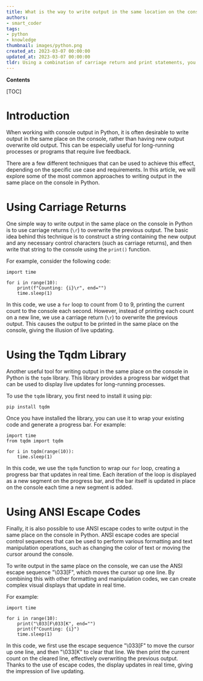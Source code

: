```yaml
---
title: What is the way to write output in the same location on the console?
authors:
- smart_coder
tags:
- python
- knowledge
thumbnail: images/python.png
created_at: 2023-03-07 00:00:00
updated_at: 2023-03-07 00:00:00
tldr: Using a combination of carriage return and print statements, you can overwrite the previous output and write in the same place on the console in Python.
---
```


**Contents**

[TOC]

# Introduction

When working with console output in Python, it is often desirable to write output in the same place on the console, rather than having new output overwrite old output. This can be especially useful for long-running processes or programs that require live feedback.

There are a few different techniques that can be used to achieve this effect, depending on the specific use case and requirements. In this article, we will explore some of the most common approaches to writing output in the same place on the console in Python.

# Using Carriage Returns

One simple way to write output in the same place on the console in Python is to use carriage returns (`\r`) to overwrite the previous output. The basic idea behind this technique is to construct a string containing the new output and any necessary control characters (such as carriage returns), and then write that string to the console using the `print()` function.

For example, consider the following code:

```
import time

for i in range(10):
    print(f"Counting: {i}\r", end="")
    time.sleep(1)
```

In this code, we use a `for` loop to count from 0 to 9, printing the current count to the console each second. However, instead of printing each count on a new line, we use a carriage return (`\r`) to overwrite the previous output. This causes the output to be printed in the same place on the console, giving the illusion of live updating.

# Using the Tqdm Library

Another useful tool for writing output in the same place on the console in Python is the `tqdm` library. This library provides a progress bar widget that can be used to display live updates for long-running processes.

To use the `tqdm` library, you first need to install it using pip:

```
pip install tqdm
```

Once you have installed the library, you can use it to wrap your existing code and generate a progress bar. For example:

```
import time
from tqdm import tqdm

for i in tqdm(range(10)):
    time.sleep(1)
```

In this code, we use the `tqdm` function to wrap our `for` loop, creating a progress bar that updates in real time. Each iteration of the loop is displayed as a new segment on the progress bar, and the bar itself is updated in place on the console each time a new segment is added.

# Using ANSI Escape Codes

Finally, it is also possible to use ANSI escape codes to write output in the same place on the console in Python. ANSI escape codes are special control sequences that can be used to perform various formatting and text manipulation operations, such as changing the color of text or moving the cursor around the console.

To write output in the same place on the console, we can use the ANSI escape sequence "\033[F", which moves the cursor up one line. By combining this with other formatting and manipulation codes, we can create complex visual displays that update in real time.

For example:

```
import time

for i in range(10):
    print("\033[F\033[K", end="")
    print(f"Counting: {i}")
    time.sleep(1)
```

In this code, we first use the escape sequence "\033[F" to move the cursor up one line, and then "\033[K" to clear that line. We then print the current count on the cleared line, effectively overwriting the previous output. Thanks to the use of escape codes, the display updates in real time, giving the impression of live updating.
